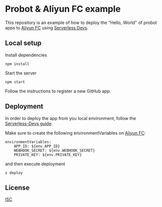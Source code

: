 # Probot & Aliyun FC example

This repository is an example of how to deploy the "Hello, World" of probot apps to [Aliyun FC](https://help.aliyun.com/product/50980.html) using [Serverless Devs](https://github.com/Serverless-Devs/Serverless-Devs).

## Local setup

Install dependencies

```
npm install
```

Start the server

```
npm start
```

Follow the instructions to register a new GitHub app.

## Deployment

In order to deploy the app from you local environment, follow the [Serverless-Devs guide](https://github.com/Serverless-Devs/Serverless-Devs).

Make sure to create the following environmentVariables on [Aliyun FC](https://github.com/devsapp/fc/blob/main/docs/Others/yaml.md#environmentVariables):

```
environmentVariables:
    APP_ID: ${env.APP_ID}
    WEBHOOK_SECRET: ${env.WEBHOOK_SECRET}
    PRIVATE_KEY: ${env.PRIVATE_KEY}
```

and then execute deployment
```
s deploy
```

## License

[ISC](LICENSE)

